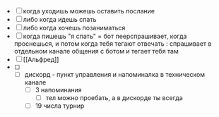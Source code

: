- [ ] когда уходишь можешь оставить послание
- [ ] либо когда идешь спать
- [ ] либо когда хочешь позаниматься
- [ ] когда пишешь "я спать" = бот пеерспрашивает, когда проснешься, и потом когда тебя тегают отвечать : спрашивает в отдельном канале общения с ботом  и тегает тебя там
- [ ] [[Альфред]]
- [ ] - [ ] дискорд - пункт управления и напоминалка в техническом канале
	- [ ] 3 напоминания
		- [ ] тел можно проебать, а в дискорде ты всегда
	- [ ] 19 числа турнир